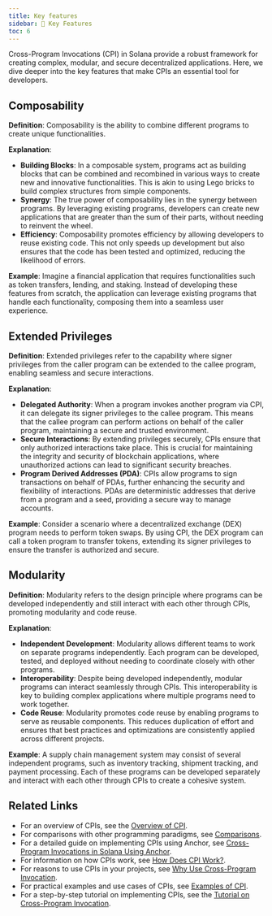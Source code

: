 ```yaml
---
title: Key features
sidebar: 🌟 Key Features
toc: 6
---
```


Cross-Program Invocations (CPI) in Solana provide a robust framework for creating complex, modular, and secure decentralized applications.
Here, we dive deeper into the key features that make CPIs an essential tool for developers.

## Composability

**Definition**: Composability is the ability to combine different programs to create unique functionalities.

**Explanation**:

- **Building Blocks**: In a composable system, programs act as building blocks that can be combined and recombined in various ways to create new and innovative functionalities. This is akin to using Lego bricks to build complex structures from simple components.
- **Synergy**: The true power of composability lies in the synergy between programs. By leveraging existing programs, developers can create new applications that are greater than the sum of their parts, without needing to reinvent the wheel.
- **Efficiency**: Composability promotes efficiency by allowing developers to reuse existing code. This not only speeds up development but also ensures that the code has been tested and optimized, reducing the likelihood of errors.

**Example**:
Imagine a financial application that requires functionalities such as token transfers, lending, and staking. Instead of developing these features from scratch, the application can leverage existing programs that handle each functionality, composing them into a seamless user experience.

## Extended Privileges

**Definition**: Extended privileges refer to the capability where signer privileges from the caller program can be extended to the callee program, enabling seamless and secure interactions.

**Explanation**:

- **Delegated Authority**: When a program invokes another program via CPI, it can delegate its signer privileges to the callee program. This means that the callee program can perform actions on behalf of the caller program, maintaining a secure and trusted environment.
- **Secure Interactions**: By extending privileges securely, CPIs ensure that only authorized interactions take place. This is crucial for maintaining the integrity and security of blockchain applications, where unauthorized actions can lead to significant security breaches.
- **Program Derived Addresses (PDA)**: CPIs allow programs to sign transactions on behalf of PDAs, further enhancing the security and flexibility of interactions. PDAs are deterministic addresses that derive from a program and a seed, providing a secure way to manage accounts.

**Example**:
Consider a scenario where a decentralized exchange (DEX) program needs to perform token swaps. By using CPI, the DEX program can call a token program to transfer tokens, extending its signer privileges to ensure the transfer is authorized and secure.

## Modularity

**Definition**: Modularity refers to the design principle where programs can be developed independently and still interact with each other through CPIs, promoting modularity and code reuse.

**Explanation**:

- **Independent Development**: Modularity allows different teams to work on separate programs independently. Each program can be developed, tested, and deployed without needing to coordinate closely with other programs.
- **Interoperability**: Despite being developed independently, modular programs can interact seamlessly through CPIs. This interoperability is key to building complex applications where multiple programs need to work together.
- **Code Reuse**: Modularity promotes code reuse by enabling programs to serve as reusable components. This reduces duplication of effort and ensures that best practices and optimizations are consistently applied across different projects.

**Example**:
A supply chain management system may consist of several independent programs, such as inventory tracking, shipment tracking, and payment processing. Each of these programs can be developed separately and interact with each other through CPIs to create a cohesive system.

## Related Links

- For an overview of CPIs, see the [Overview of CPI](overview.md).
- For comparisons with other programming paradigms, see [Comparisons](comparisons.md).
- For a detailed guide on implementing CPIs using Anchor, see [Cross-Program Invocations in Solana Using Anchor](tutorial.md).
- For information on how CPIs work, see [How Does CPI Work?](how-does-it-work.md).
- For reasons to use CPIs in your projects, see [Why Use Cross-Program Invocation](why.md).
- For practical examples and use cases of CPIs, see [Examples of CPI](examples-of-cpi.md).
- For a step-by-step tutorial on implementing CPIs, see the [Tutorial on Cross-Program Invocation](tutorial.md).
